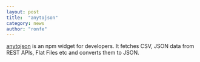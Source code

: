```yaml
---
layout: post
title:  "anytojson"
category: news
author: "ronfe"
---
```


[anytojson](https://www.npmjs.com/package/anytojson ) is an npm widget for developers. It fetches CSV, JSON data from REST APIs, Flat Files etc and converts them to JSON.
